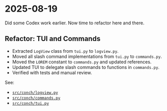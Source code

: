 # 2025-08-19

Did some Codex work earlier. Now time to refactor here and there.

## Refactor: TUI and Commands
- Extracted `LogView` class from `tui.py` to `logview.py`.
- Moved all slash command implementations from `tui.py` to `commands.py`.
- Moved the `LOREM` constant to `commands.py` and updated references.
- Updated TUI to delegate slash commands to functions in `commands.py`.
- Verified with tests and manual review.

See:
- [`src/conch/logview.py`](../src/conch/logview.py)
- [`src/conch/commands.py`](../src/conch/commands.py)
- [`src/conch/tui.py`](../src/conch/tui.py)
